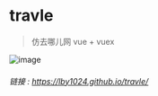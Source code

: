 # travle
> 仿去哪儿网 vue + vuex


![image](https://note.youdao.com/yws/api/personal/file/B5C912469F724560A8AE6D32E46B5C30?method=download&shareKey=5d6bc0edf796916b9f2b6a17d6d12a82)

###### 链接 : https://lby1024.github.io/travle/
